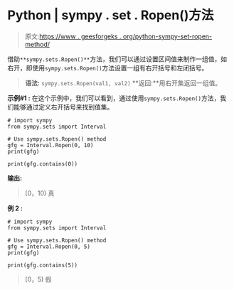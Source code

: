 # Python | sympy . set . Ropen()方法

> 原文:[https://www . geesforgeks . org/python-sympy-set-ropen-method/](https://www.geeksforgeeks.org/python-sympy-sets-ropen-method/)

借助`**sympy.sets.Ropen()**`方法，我们可以通过设置区间值来制作一组值，如右开，即使用`sympy.sets.Ropen()`方法设置一组有右开括号和左闭括号。

> **语法:** `sympy.sets.Ropen(val1, val2)`
> **返回:**用右开集返回一组值。

**示例#1 :**
在这个示例中，我们可以看到，通过使用`sympy.sets.Ropen()`方法，我们能够通过定义右开括号来找到值集。

```
# import sympy
from sympy.sets import Interval

# Use sympy.sets.Ropen() method
gfg = Interval.Ropen(0, 10)
print(gfg)

print(gfg.contains(0))
```

**输出:**

> [0，10)
> 真

**例 2 :**

```
# import sympy
from sympy.sets import Interval

# Use sympy.sets.Ropen() method
gfg = Interval.Ropen(0, 5)
print(gfg)

print(gfg.contains(5))
```

> [0，5)
> 假